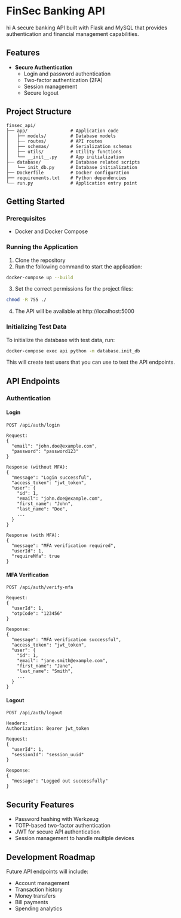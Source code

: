 # FinSec Banking API
hi
A secure banking API built with Flask and MySQL that provides authentication and financial management capabilities.

## Features

- **Secure Authentication**
  - Login and password authentication
  - Two-factor authentication (2FA)
  - Session management
  - Secure logout

## Project Structure

```
finsec_api/
├── app/                # Application code
│   ├── models/         # Database models
│   ├── routes/         # API routes
│   ├── schemas/        # Serialization schemas
│   ├── utils/          # Utility functions
│   └── __init__.py     # App initialization
├── database/           # Database related scripts
│   └── init_db.py      # Database initialization
├── Dockerfile          # Docker configuration
├── requirements.txt    # Python dependencies
└── run.py              # Application entry point
```

## Getting Started

### Prerequisites

- Docker and Docker Compose

### Running the Application

1. Clone the repository
2. Run the following command to start the application:

```bash
docker-compose up --build
```

3. Set the correct permissions for the project files:

```bash
chmod -R 755 ./
```

4. The API will be available at http://localhost:5000

### Initializing Test Data

To initialize the database with test data, run:

```bash
docker-compose exec api python -m database.init_db
```

This will create test users that you can use to test the API endpoints.

## API Endpoints

### Authentication

#### Login

```
POST /api/auth/login

Request:
{
  "email": "john.doe@example.com",
  "password": "password123"
}

Response (without MFA):
{
  "message": "Login successful",
  "access_token": "jwt_token",
  "user": {
    "id": 1,
    "email": "john.doe@example.com",
    "first_name": "John",
    "last_name": "Doe",
    ...
  }
}

Response (with MFA):
{
  "message": "MFA verification required",
  "userId": 1,
  "requireMfa": true
}
```

#### MFA Verification

```
POST /api/auth/verify-mfa

Request:
{
  "userId": 1,
  "otpCode": "123456"
}

Response:
{
  "message": "MFA verification successful",
  "access_token": "jwt_token",
  "user": {
    "id": 1,
    "email": "jane.smith@example.com",
    "first_name": "Jane",
    "last_name": "Smith",
    ...
  }
}
```

#### Logout

```
POST /api/auth/logout

Headers:
Authorization: Bearer jwt_token

Request:
{
  "userId": 1,
  "sessionId": "session_uuid"
}

Response:
{
  "message": "Logged out successfully"
}
```

## Security Features

- Password hashing with Werkzeug
- TOTP-based two-factor authentication
- JWT for secure API authentication
- Session management to handle multiple devices

## Development Roadmap

Future API endpoints will include:

- Account management
- Transaction history
- Money transfers
- Bill payments
- Spending analytics
